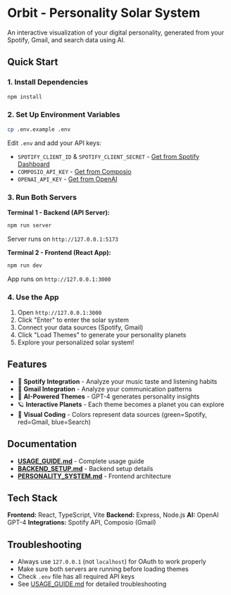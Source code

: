 # Orbit - Personality Solar System

An interactive visualization of your digital personality, generated from your Spotify, Gmail, and search data using AI.

## Quick Start

### 1. Install Dependencies

```bash
npm install
```

### 2. Set Up Environment Variables

```bash
cp .env.example .env
```

Edit `.env` and add your API keys:
- `SPOTIFY_CLIENT_ID` & `SPOTIFY_CLIENT_SECRET` - [Get from Spotify Dashboard](https://developer.spotify.com/dashboard)
- `COMPOSIO_API_KEY` - [Get from Composio](https://app.composio.dev)
- `OPENAI_API_KEY` - [Get from OpenAI](https://platform.openai.com)

### 3. Run Both Servers

**Terminal 1 - Backend (API Server):**
```bash
npm run server
```
Server runs on `http://127.0.0.1:5173`

**Terminal 2 - Frontend (React App):**
```bash
npm run dev
```
App runs on `http://127.0.0.1:3000`

### 4. Use the App

1. Open `http://127.0.0.1:3000`
2. Click "Enter" to enter the solar system
3. Connect your data sources (Spotify, Gmail)
4. Click "Load Themes" to generate your personality planets
5. Explore your personalized solar system!

## Features

- 🎵 **Spotify Integration** - Analyze your music taste and listening habits
- 📧 **Gmail Integration** - Analyze your communication patterns
- 🤖 **AI-Powered Themes** - GPT-4 generates personality insights
- 🪐 **Interactive Planets** - Each theme becomes a planet you can explore
- 🎨 **Visual Coding** - Colors represent data sources (green=Spotify, red=Gmail, blue=Search)

## Documentation

- **[USAGE_GUIDE.md](./USAGE_GUIDE.md)** - Complete usage guide
- **[BACKEND_SETUP.md](./BACKEND_SETUP.md)** - Backend setup details
- **[PERSONALITY_SYSTEM.md](./PERSONALITY_SYSTEM.md)** - Frontend architecture

## Tech Stack

**Frontend:** React, TypeScript, Vite
**Backend:** Express, Node.js
**AI:** OpenAI GPT-4
**Integrations:** Spotify API, Composio (Gmail)

## Troubleshooting

- Always use `127.0.0.1` (not `localhost`) for OAuth to work properly
- Make sure both servers are running before loading themes
- Check `.env` file has all required API keys
- See [USAGE_GUIDE.md](./USAGE_GUIDE.md) for detailed troubleshooting
